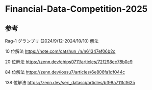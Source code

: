 # Financial-Data-Competition-2025

## 参考

Rag-1 グランプリ (2024/9/12-2024/10/10) 解法

10 位解法
https://note.com/catshun_/n/n61347ef06b2c

20 位解法
https://zenn.dev/chips0711/articles/72f298ec78b0c9

84 位解法
https://zenn.dev/iossu7/articles/6e806fa1df044c

138 位解法
https://zenn.dev/seri_datasci/articles/bf98a711fc1625
